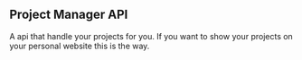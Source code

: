 ## Project Manager API

A api that handle your projects for you. If you want to show your projects on your personal website this is the way.
